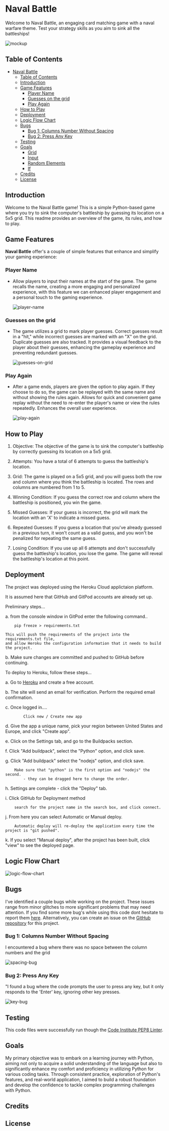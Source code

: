 # Naval Battle

Welcome to Naval Battle, an engaging card matching game with a naval warfare theme. Test your  strategy skills as you aim to sink all the battleships!

![mockup](./readme-images/mockup.png)

## Table of Contents
- [Naval Battle](#naval-battle)
  - [Table of Contents](#table-of-contents)
  - [Introduction](#introduction)
  - [Game Features](#game-features)
    - [Player Name](#player-name)
    - [Guesses on the grid](#attempts-marked-on-the-grid)
    - [Play Again](#play-again)
  - [How to Play](#how-to-play)
  - [Deployment](#deployment)
  - [Logic Flow Chart](#logic-flow-chart)
  - [Bugs](#bugs)
    - [Bug 1: Columns Number Without Spacing](#columns-number-without-spacing)
    - [Bug 2: Press Any Key](#press-any-key)
  - [Testing](#testing) 
  - [Goals](#goals)
    - [Grid](#random-elements)
    - [Input](#input)
    - [Random Elements](#random-elements)
    - [If](#event-listeners)
  - [Credits](#credits)
  - [License](#license)

  

## Introduction

Welcome to the Naval Battle game! This is a simple Python-based game where you try to sink the computer's battleship by guessing its location on a 5x5 grid. This readme provides an overview of the game, its rules, and how to play.

## Game Features

**Naval Battle** offer's a couple of simple features that enhance and simplify your gaming experience:

### Player Name

- Allow players to input their names at the start of the game. The game recalls the name, creating a more engaging and personalized experience, with this feature we can enhanced player engagement and a personal touch to the gaming experience.

    ![player-name](./readme-images/player-name.png)

### Guesses on the grid

- The game utilizes a grid to mark player guesses. Correct guesses result in a "hit," while incorrect guesses are marked with an "X" on the grid. Duplicate guesses are also tracked. It provides a visual feedback to the player about their guesses, enhancing the gameplay experience and preventing redundant guesses.

    ![guesses-on-grid](./readme-images/marked-grid.png)

### Play Again

- After a game ends, players are given the option to play again. If they choose to do so, the game can be replayed with the same name and without showing the rules again. Allows for quick and convenient game replay without the need to re-enter the player's name or view the rules repeatedly. Enhances the overall user experience.

    ![play-again](./readme-images/play-again.png)


## How to Play

1. Objective: The objective of the game is to sink the computer's battleship by correctly guessing its location on a 5x5 grid.

2. Attempts: You have a total of 6 attempts to guess the battleship's location.

3. Grid: The game is played on a 5x5 grid, and you will guess both the row and column where you think the battleship is located. The rows and columns are numbered from 1 to 5.

4. Winning Condition: If you guess the correct row and column where the battleship is positioned, you win the game.

5. Missed Guesses: If your guess is incorrect, the grid will mark the location with an 'X' to indicate a missed guess.

6. Repeated Guesses: If you guess a location that you've already guessed in a previous turn, it won't count as a valid guess, and you won't be penalized for repeating the same guess.

7. Losing Condition: If you use up all 6 attempts and don't successfully guess the battleship's location, you lose the game. The game will reveal the battleship's location at this point.

## Deployment

The project was deployed using the Heroku Cloud applictaion platform.

It is assumed here that GitHub and GitPod accounts are already set up.

Preliminary steps...

a.	from the console window in GitPod enter the following command..

		pip freeze > requirements.txt
	
	This will push the requirements of the project into the requirements.txt file,
	and allow Heroku the configuration information that it needs to build the project.
	
b.	Make sure changes are committed and pushed to GitHub before continuing.

To deploy to Heroku, follow these steps...

a.	Go to [Heroku](https://www.heroku.com/) and create a free account.

b.	The site will send an email for verification. Perform the required email confirmation.

c.	Once logged in....

        	Click new / Create new app
	
d.	Give the app a unique name, pick your region between United States and Europe, and click "Create app".

e.	Click on the Settings tab, and go to the Buildpacks section.

f.	Click "Add buildpack", select the "Python" option, and click save.

g.	Click "Add buildpack" select the "nodejs" option, and click save.

		Make sure that "python" is the first option and "nodejs" the second.
			- they can be dragged here to change the order.
			
h.	Settings are complete - click the "Deploy" tab.

i.	Click GitHub for Deployment method

		search for the project name in the search box, and click connect.
		
j.	From here you can select Automatic or Manual deploy.

		Automatic deploy will re-deploy the application every time the project is "git pushed".
		
k.	If you select "Manual deploy", after the project has been built, click "view" to 
                see the deployed page.

## Logic Flow Chart

![logic-flow-chart](./readme-images/chart.png)



## Bugs

I've identified a couple bugs while working on the project. These issues range from minor glitches to more significant problems that may need attention. If you find some more bug's while using this code dont hesitate to report them [here](https://www.linkedin.com/in/victor-da-silva-033399228/). Alternatively, you can create an issue on the [GitHub repository](https://github.com/CptMundo/Gotta-Catch-Em-All) for this project. 


### Bug 1: Columns Number Without Spacing

I encountered a bug where there was no space between the column numbers and the grid

![spacing-bug](./readme-images/bug-grid.png)

### Bug 2: Press Any Key

"I found a bug where the code prompts the user to press any key, but it only responds to the 'Enter' key, ignoring other key presses.

![key-bug](./readme-images/bug-key.png)

## Testing

This code files were successfully run though the [Code Institute PEP8 Linter](https://pep8ci.herokuapp.com/).  

## Goals

My primary objective was to embark on a learning journey with Python, aiming not only to acquire a solid understanding of the language but also to significantly enhance my comfort and proficiency in utilizing Python for various coding tasks. Through consistent practice, exploration of Python's features, and real-world application, I aimed to build a robust foundation and develop the confidence to tackle complex programming challenges with Python.

## Credits

## License